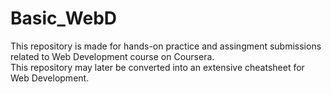 # Basic_WebD
This repository is made for hands-on practice and assingment submissions related to Web Development course on Coursera.</br>
This repository may later be converted into an extensive cheatsheet for Web Development.
